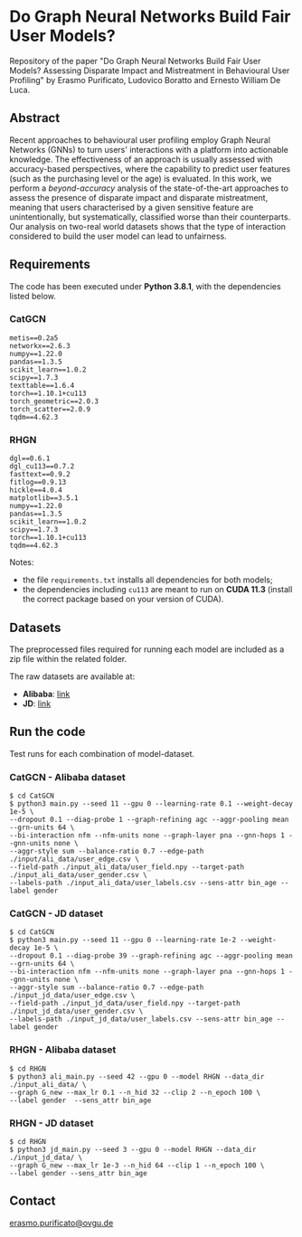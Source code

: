 # Do Graph Neural Networks Build Fair User Models?
Repository of the paper "Do Graph Neural Networks Build Fair User Models? Assessing Disparate Impact and Mistreatment in Behavioural User Profiling" by Erasmo Purificato, Ludovico Boratto and Ernesto William De Luca.

## Abstract
Recent approaches to behavioural user profiling employ Graph Neural Networks (GNNs) to turn users' interactions with a platform into actionable knowledge. The effectiveness of an approach is usually assessed with accuracy-based perspectives, where the capability to predict user features (such as the purchasing level or the age) is evaluated. In this work, we perform a *beyond-accuracy* analysis of the state-of-the-art approaches to assess the presence of disparate impact and disparate mistreatment, meaning that users characterised by a given sensitive feature are unintentionally, but systematically, classified worse than their counterparts. Our analysis on two-real world datasets shows that the type of interaction considered to build the user model can lead to unfairness.

## Requirements
The code has been executed under **Python 3.8.1**, with the dependencies listed below.

### CatGCN
```
metis==0.2a5
networkx==2.6.3
numpy==1.22.0
pandas==1.3.5
scikit_learn==1.0.2
scipy==1.7.3
texttable==1.6.4
torch==1.10.1+cu113
torch_geometric==2.0.3
torch_scatter==2.0.9
tqdm==4.62.3
```

### RHGN
```
dgl==0.6.1
dgl_cu113==0.7.2
fasttext==0.9.2
fitlog==0.9.13
hickle==4.0.4
matplotlib==3.5.1
numpy==1.22.0
pandas==1.3.5
scikit_learn==1.0.2
scipy==1.7.3
torch==1.10.1+cu113
tqdm==4.62.3
```
Notes:
* the file `requirements.txt` installs all dependencies for both models;
* the dependencies including `cu113` are meant to run on **CUDA 11.3** (install the correct package based on your version of CUDA).

## Datasets
The preprocessed files required for running each model are included as a zip file within the related folder.

The raw datasets are available at:
* **Alibaba**: [link](https://tianchi.aliyun.com/dataset/dataDetail?dataId=56)
* **JD**: [link](https://github.com/guyulongcs/IJCAI2019_HGAT)

## Run the code
Test runs for each combination of model-dataset.

### CatGCN - Alibaba dataset
```
$ cd CatGCN
$ python3 main.py --seed 11 --gpu 0 --learning-rate 0.1 --weight-decay 1e-5 \
--dropout 0.1 --diag-probe 1 --graph-refining agc --aggr-pooling mean --grn-units 64 \
--bi-interaction nfm --nfm-units none --graph-layer pna --gnn-hops 1 --gnn-units none \
--aggr-style sum --balance-ratio 0.7 --edge-path ./input/ali_data/user_edge.csv \
--field-path ./input_ali_data/user_field.npy --target-path ./input_ali_data/user_gender.csv \
--labels-path ./input_ali_data/user_labels.csv --sens-attr bin_age --label gender 
```

### CatGCN - JD dataset
```
$ cd CatGCN
$ python3 main.py --seed 11 --gpu 0 --learning-rate 1e-2 --weight-decay 1e-5 \
--dropout 0.1 --diag-probe 39 --graph-refining agc --aggr-pooling mean --grn-units 64 \
--bi-interaction nfm --nfm-units none --graph-layer pna --gnn-hops 1 --gnn-units none \
--aggr-style sum --balance-ratio 0.7 --edge-path ./input_jd_data/user_edge.csv \
--field-path ./input_jd_data/user_field.npy --target-path ./input_jd_data/user_gender.csv \
--labels-path ./input_jd_data/user_labels.csv --sens-attr bin_age --label gender
```

### RHGN - Alibaba dataset
```
$ cd RHGN
$ python3 ali_main.py --seed 42 --gpu 0 --model RHGN --data_dir ./input_ali_data/ \
--graph G_new --max_lr 0.1 --n_hid 32 --clip 2 --n_epoch 100 \
--label gender  --sens_attr bin_age
```

### RHGN - JD dataset
```
$ cd RHGN
$ python3 jd_main.py --seed 3 --gpu 0 --model RHGN --data_dir ./input_jd_data/ \
--graph G_new --max_lr 1e-3 --n_hid 64 --clip 1 --n_epoch 100 \
--label gender --sens_attr bin_age
```

## Contact
<!-- Erasmo Purificato (erasmo.purificato@ovgu.de) -->
erasmo.purificato@ovgu.de
